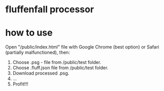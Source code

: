 # fluffenfall processor

# how to use

Open "/public/index.html" file with Google Chrome (best option) or Safari (partially malfunctioned), then:

1. Choose .psg - file from /public/test folder.
2. Choose .fluff.json file from /public/test folder.
3. Download processed .psg.
4. ...
5. Profit!!!
